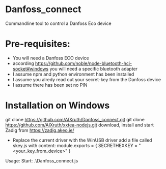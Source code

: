 # Danfoss_connect
Commandline tool to control a Danfoss Eco device

# Pre-requisites:
-	You will need a Danfoss ECO device
-	according https://github.com/noble/node-bluetooth-hci-socket#windows you will need a specific bluetooth adapter
-	I assume npm and python environment has been installed
- I assume you alredy read out your secret-key from the Danfoss device
- I assume there has been set no PIN

# Installation on Windows
git clone https://github.com/AIXruth/Danfoss_connect.git
git clone https://github.com/AIXruth/xxtea-nodejs.git
download, install and start Zadig from https://zadig.akeo.ie/
-	Replace the current driver with the WinUSB driver
add a file called skey.js with content:
  module.exports = { SECRETHEXKEY = "<your_key_from_device>" } 

Usage:
Start: .\Danfoss_connect.js
	
  

